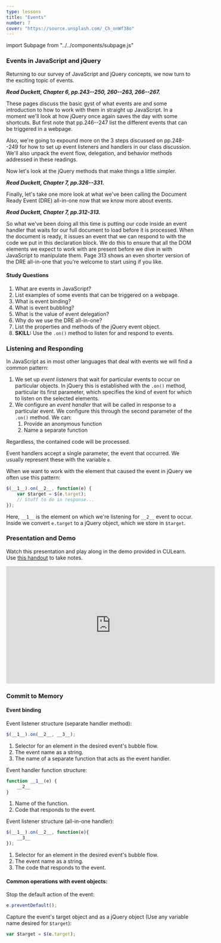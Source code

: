 ```yaml
---
type: lessons
title: "Events"
number: 7
cover: "https://source.unsplash.com/_Ch_onWf38o"
---
```

import Subpage from "../../components/subpage.js"

<Subpage slug="events">

### Events in JavaScript and jQuery

Returning to our survey of JavaScript and jQuery concepts, we now turn to the exciting topic of events.

***Read Duckett, Chapter 6, pp.243--250, 260--263, 266--267.***

These pages discuss the basic gyst of what events are and some introduction to how to work with them in straight up JavaScript. In a moment we'll look at how jQuery once again saves the day with some shortcuts. But first note that pp.246--247 list the different events that can be triggered in a webpage.

Also, we're going to expound more on the 3 steps discussed on pp.248--249 for how to set up event listeners and handlers in our class discussion. We'll also unpack the event flow, delegation, and behavior methods addressed in these readings.

Now let's look at the jQuery methods that make things a little simpler.

***Read Duckett, Chapter 7, pp.326--331.***

Finally, let's take one more look at what we've been calling the Document Ready Event (DRE) all-in-one now that we know more about events.

***Read Duckett, Chapter 7, pp.312-313.***

So what we've been doing all this time is putting our code inside an event handler that waits for our full document to load before it is processed. When the document is ready, it issues an event that we can respond to with the code we put in this declaration block. We do this to ensure that all the DOM elements we expect to work with are present before we dive in with JavaScript to manipulate them. Page 313 shows an even shorter version of the DRE all-in-one that you're welcome to start using if you like.

#### Study Questions

1. What are events in JavaScript?
2. List examples of some events that can be triggered on a webpage.
3. What is event binding?
4. What is event bubbling?
5. What is the value of event delegation?
6. Why do we use the DRE all-in-one?
7. List the properties and methods of the jQuery event object.
8. **SKILL:** Use the `.on()` method to listen for and respond to events.

</Subpage>
<Subpage slug="listening-and-responding">

### Listening and Responding

In JavaScript as in most other languages that deal with events we will find a common pattern:

1. We set up *event listeners* that wait for particular events to occur on particular objects. In jQuery this is established with the `.on()` method, particular its first parameter, which specifies the kind of event for which to listen on the selected elements.
2. We configure an *event handler* that will be called in response to a particular event. We configure this through the second parameter of the `.on()` method. We can:
    1. Provide an anonymous function
    2. Name a separate function

Regardless, the contained code will be processed.

Event handlers accept a single parameter, the event that occurred. We usually represent these with the variable `e`.

When we want to work with the element that caused the event in jQuery we often use this pattern:

```js
$(__1__).on(__2__, function(e) {
    var $target = $(e.target);
    // Stuff to do in response...
});
```

Here, `__1__` is the element on which we're listening for `__2__` event to occur. Inside we convert `e.target` to a jQuery object, which we store in `$target`.

</Subpage>
<Subpage slug="presentation-and-demo">

### Presentation and Demo

Watch this presentation and play along in the demo provided in CULearn. Use [this handout](/docs/vcd-3650-lesson-7.pdf) to take notes.

<iframe width="560" height="315" src="https://www.youtube.com/embed/4RNrTndQZdw" frameborder="0" allowfullscreen></iframe>

</Subpage>
<Subpage slug="commit-to-memory">

### Commit to Memory

#### Event binding

Event listener structure (separate handler method):

```js
$(__1__).on(__2__, __3__);
```

1. Selector for an element in the desired event's bubble flow.
2. The event name as a string.
3. The name of a separate function that acts as the event handler.

Event handler function structure:

```js
function __1__(e) {
    __2__
}
```

1. Name of the function.
2. Code that responds to the event.

Event listener structure (all-in-one handler):

```js
$(__1__).on(__2__, function(e){
    __3__
});
```

1. Selector for an element in the desired event's bubble flow.
2. The event name as a string.
3. The code that responds to the event.

#### Common operations with event objects:

Stop the default action of the event:

```js
e.preventDefault();
```

Capture the event's target object and as a jQuery object (Use any variable name desired for `$target`):

```js
var $target = $(e.target);
```

</Subpage>
